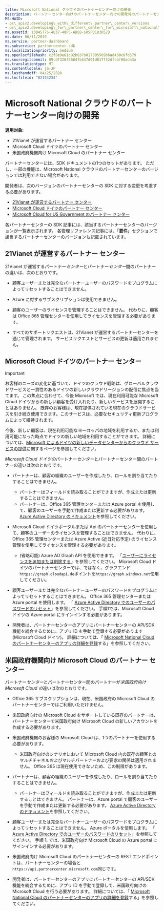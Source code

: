 ```yaml
---
title: Microsoft National クラウドのパートナーセンター向けの開発
description: パートナーセンター向けのパートナーセンター向けの開発時のパートナーセンターの SDK の違い。
MS-HAID:
- pc\_apiv2.developing\_with\_different\_partner\_center\_versions
- pc\_apiv2.developing\_for\_partner\_center\_for\_microsoft\_national\_cloud
ms.assetid: 13D45776-4837-48F5-AB8B-605FD1D3D52D
ms.date: 06/11/2019
ms.service: partner-dashboard
ms.subservice: partnercenter-sdk
ms.localizationpriority: medium
ms.openlocfilehash: c2f8e9e61c02b037b817305989bbad430c6fd579
ms.sourcegitcommit: 89cdf326f5684fb447d91d817f32dfcbf08ada3a
ms.translationtype: MT
ms.contentlocale: ja-JP
ms.lasthandoff: 04/25/2020
ms.locfileid: "82154234"
---
```

# <a name="developing-for-partner-center-for-microsoft-national-clouds"></a>Microsoft National クラウドのパートナーセンター向けの開発

**適用対象:**

- 21Vianet が運営するパートナー センター
- Microsoft Cloud ドイツのパートナー センター
- 米国政府機関向け Microsoft Cloud のパートナー センター

パートナーセンターには、SDK ドキュメントの1つのセットがあります。 ただし、一部の機能は、Microsoft National クラウドのパートナーセンターのバージョンでは利用できない場合があります。

開発者は、次のバージョンのパートナーセンターの SDK に対する変更を考慮する必要があります。

- [21Vianet が運営するパートナー センター](#partner-center-operated-by-21vianet)
- [Microsoft Cloud ドイツのパートナー センター](#partner-center-for-microsoft-cloud-germany)
- [Microsoft Cloud for US Government のパートナー センター](#partner-center-for-microsoft-cloud-for-us-government)

各パートナーセンターの SDK 記事には、該当するパートナーセンターのバージョンが一覧表示されます。 各管理リファレンス記事には、「**要件**」セクションで該当するパートナーセンターのバージョンも記載されています。

## <a name="partner-center-operated-by-21vianet"></a>21Vianet が運営するパートナー センター

21Vianet が運営するパートナー*センター*とパートナー*センター*間のパートナーの違いは、次のとおりです。

- 顧客ユーザーまたは完全なパートナーユーザーのパスワードをプログラムによってリセットすることはできません。

- Azure に対するサブスクリプションは使用できません。

- 顧客のユーザーのライセンスを管理することはできません。 代わりに、顧客は Office 365 管理センターを使用してライセンスを管理する必要があります。

- すべてのサポートリクエストは、21Vianet が運営するパートナーセンターを通じて管理されます。 サービスリクエストとサービスの更新は適用されません。

## <a name="partner-center-for-microsoft-cloud-germany"></a>Microsoft Cloud ドイツのパートナー センター

> [!IMPORTANT]
> お客様のニーズの変化に基づいて、ドイツのクラウド戦略は、グローバルクラウドサービスと一貫性のあるドイツの新しいクラウドリージョンの配信に焦点を当てます。 この焦点に合わせて、今後 Microsoft では、現在利用可能な Microsoft Cloud ドイツからの新しい顧客を受け入れたり、新しいサービスを展開することはありません。 既存のお客様は、現在提供されている現在のクラウドサービスを引き続き使用できます。このサービスは、必要なセキュリティ更新プログラムによって維持されます。
>
> 今後、新しい顧客は、現在利用可能なヨーロッパの地域を利用するか、または利用可能になった時点でドイツの新しい地域を利用することができます。 詳細については、[Microsoft によるドイツの新しいデータセンターからのクラウド サービスの提供](https://news.microsoft.com/europe/2018/08/31/microsoft-to-deliver-cloud-services-from-new-datacentres-in-germany-in-2019-to-meet-evolving-customer-needs/)に関するページを参照してください。

*Microsoft Cloud ドイツの*パートナー*センター*とパートナーセンター間のパートナーの違いは次のとおりです。

- パートナーは、顧客の組織のユーザーを作成したり、ロールを割り当てたりすることはできません。
  - パートナーはフィールドを読み取ることができますが、作成または更新することはできません。
  - パートナーは、Office 365 管理センターまたは Azure portal を使用して、顧客のユーザーを手動で作成または更新する必要があります。 [Azure Active Directory のドキュメント](https://docs.microsoft.com/azure/active-directory/)を参照してください。

- Microsoft Cloud ドイツポータルまたは Api のパートナーセンターを使用して、顧客のユーザーのライセンスを管理することはできません。 代わりに、Office 365 管理センターまたは Azure Active (近日対応予定) のライセンス管理を使用してライセンスを管理する必要があります。
  - (省略可能) Azure AD Graph API を使用できます。 「[ユーザーにライセンスを追加または削除する](https://msdn.microsoft.com/library/azure/ad/graph/api/functions-and-actions#assignLicense)」を参照してください。 Microsoft Cloud ドイツのパートナーセンターでは、ではなく、グラフエンド`https://graph.cloudapi.de`ポイントを`https://graph.windows.net`使用してください。

- 顧客ユーザーまたは完全なパートナーユーザーのパスワードをプログラムによってリセットすることはできません。 Office 365 管理センターまたは Azure portal を使用します。 「 [Azure Active Directory でのユーザーのパスワードのリセット](https://azure.microsoft.com/documentation/articles/active-directory-users-reset-password-azure-portal/)」を参照してください。 手順1では、Microsoft Cloud ドイツの Azure portal にサインインする必要があります。

- 開発者は、パートナーセンターのアプリにパートナーセンターの API/SDK 機能を統合するために、アプリ ID を手動で登録する必要があります (Microsoft Cloud ドイツ)。 詳細については、「 [Microsoft National Cloud のパートナーセンターのアプリの詳細を登録](https://docs.microsoft.com/partner-center/develop/create-apps-for-partner-center-for-microsoft-national-clouds)する」を参照してください。

## <a name="partner-center-for-microsoft-cloud-for-us-government"></a>米国政府機関向け Microsoft Cloud のパートナー センター

パートナー*センター*とパートナーセンター間のパートナーが*米国政府向け Microsoft Cloud の*違いは次のとおりです。

- Office 365 サブスクリプションは、現在、米国政府の Microsoft Cloud のパートナーセンターではご利用いただけません。

- 米国政府向けの Microsoft Cloud をサポートしている既存のパートナーは、パートナーセンターで米国政府向け Microsoft Cloud の新しいアカウントを作成する必要があります。

- 米国政府機関のお客様の Microsoft Cloud は、1つのパートナーを使用する必要があります。
  - 米国政府向けのシナリオにおいて Microsoft Cloud 内の既存の顧客とのマルチチャネルおよびマルチパートナーおよび要求の関係は適用されません。 Office 365 は現在使用できないため、この制限があります。

- パートナーは、顧客の組織のユーザーを作成したり、ロールを割り当てたりすることはできません。
  - パートナーはフィールドを読み取ることができますが、作成または更新することはできません。 パートナーは、Azure portal で顧客のユーザーを手動で作成または更新する必要があります。 [Azure Active Directory のドキュメント](https://docs.microsoft.com/azure/active-directory/)を参照してください。

- 顧客ユーザーまたは完全なパートナーユーザーのパスワードをプログラムによってリセットすることはできません。 Azure ポータルを使用します。 「 [Azure Active Directory でのユーザーのパスワードのリセット](https://docs.microsoft.com/azure/active-directory/active-directory-users-reset-password-azure-portal)」を参照してください。 手順 1. では、米国政府向け Microsoft Cloud の Azure portal にサインインする必要があります。

- 米国政府向け Microsoft Cloud のパートナーセンターの REST エンドポイントは、パートナーセンターの場合と`https://api.partnercenter.microsoft.com`同じです。

- 開発者は、パートナーセンターのアプリにパートナーセンターの API/SDK 機能を統合するために、アプリ ID を手動で登録して、米国政府向けの Microsoft Cloud を行う必要があります。 詳細については、「 [Microsoft National Cloud のパートナーセンターのアプリの詳細を登録](https://docs.microsoft.com/partner-center/develop/create-apps-for-partner-center-for-microsoft-national-clouds)する」を参照してください。
